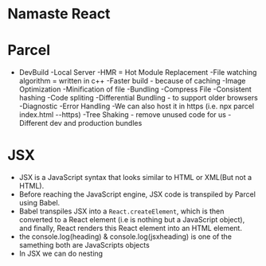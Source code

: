 # Namaste React

# Parcel
- DevBuild
-Local Server
-HMR = Hot Module Replacement
-File watching algorithm = written in c++
-Faster build - because of caching
-Image Optimization
-Minification of file
-Bundling
-Compress File
-Consistent hashing
-Code spliting
-Differential Bundling - to support older browsers
-Diagnostic
-Error Handling
-We can also host it in https (i.e. npx parcel index.html --https)
-Tree Shaking - remove unused code for us
-Different dev and production bundles

# JSX
- JSX is a JavaScript syntax that looks similar to HTML or XML(But not a HTML).
- Before reaching the JavaScript engine, JSX code is transpiled by Parcel using Babel.
- Babel transpiles JSX into a `React.createElement`, which is then converted to a React element (i.e is nothing but a JavaScript object),  and  finally, React renders this React element into an HTML element.
-  the console.log(heading) & console.log(jsxheading) is one of the samething both are JavaScripts objects
- In JSX we can do nesting